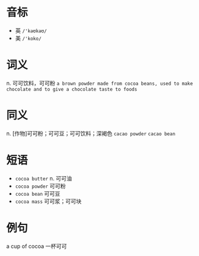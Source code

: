 # 音标

- 英 `/'kəʊkəʊ/`
- 美 `/'koko/`

# 词义

n. 可可饮料，可可粉
`a brown powder made from cocoa beans, used to make chocolate and to give a chocolate taste to foods`

# 同义

n. [作物]可可粉；可可豆；可可饮料；深褐色
`cacao powder` `cacao bean`

# 短语

- `cocoa butter` n. 可可油
- `cocoa powder` 可可粉
- `cocoa bean` 可可豆
- `cocoa mass` 可可浆；可可块

# 例句

a cup of cocoa
一杯可可



